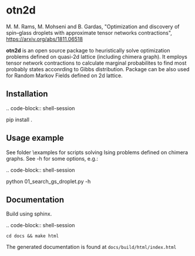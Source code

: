otn2d
============
M. M. Rams, M. Mohseni and B. Gardas, "Optimization and discovery of spin–glass droplets with approximate tensor networks contractions", 
https://arxiv.org/abs/1811.06518

**otn2d** is an open source package to heuristically solve optimization problems defined on quasi-2d lattice (including chimera graph).
It employs tensor network contractions to calculate marginal probabilites to find most probably states acconrding to Gibbs distribution.
Package can be also used for Random Markov Fields defined on 2d lattice.

Installation
-------------

.. code-block:: shell-session

   pip install .

Usage example
--------------

See folder \examples for scripts solving Ising problems defined on chimera graphs. 
See -h for some options, e.g.:

.. code-block:: shell-session

   python 01_search_gs_droplet.py -h

      
Documentation
--------------

Build using sphinx. 

.. code-block:: shell-session

    cd docs && make html

The generated documentation is found at `docs/build/html/index.html`